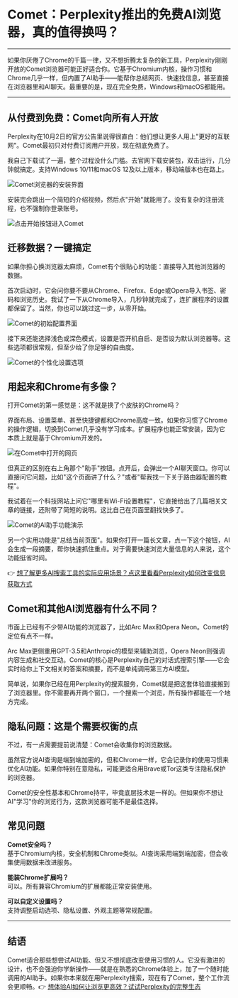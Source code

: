 # Comet：Perplexity推出的免费AI浏览器，真的值得换吗？

---

如果你厌倦了Chrome的千篇一律，又不想折腾太复杂的新工具，Perplexity刚刚开放的Comet浏览器可能正好适合你。它基于Chromium内核，操作习惯和Chrome几乎一样，但内置了AI助手——能帮你总结网页、快速找信息，甚至直接在浏览器里和AI聊天。最重要的是，现在完全免费，Windows和macOS都能用。

---

## 从付费到免费：Comet向所有人开放

Perplexity在10月2日的官方公告里说得很直白：他们想让更多人用上"更好的互联网"。Comet最初只对付费订阅用户开放，现在彻底免费了。

我自己下载试了一遍，整个过程没什么门槛。去官网下载安装包，双击运行，几分钟就搞定。支持Windows 10/11和macOS 12及以上版本，移动端版本也在路上。

![Comet浏览器的安装界面](image/5636404414052699.webp)

安装完会跳出一个简短的介绍视频，然后点"开始"就能用了。没有复杂的注册流程，也不强制你登录账号。

![点击开始按钮进入Comet](image/8208204660.webp)

## 迁移数据？一键搞定

如果你担心换浏览器太麻烦，Comet有个很贴心的功能：直接导入其他浏览器的数据。

首次启动时，它会问你要不要从Chrome、Firefox、Edge或Opera导入书签、密码和浏览历史。我试了一下从Chrome导入，几秒钟就完成了，连扩展程序的设置都保留了。当然，你也可以跳过这一步，从零开始。

![Comet的初始配置界面](image/058794661514.webp)

接下来还能选择浅色或深色模式，设置是否开机自启、是否设为默认浏览器等。这些选项都很常规，但至少给了你足够的自由度。

![Comet的个性化设置选项](image/353711006339124.webp)

## 用起来和Chrome有多像？

打开Comet的第一感觉是：这不就是换了个皮肤的Chrome吗？

界面布局、设置菜单、甚至快捷键都和Chrome高度一致。如果你习惯了Chrome的操作逻辑，切换到Comet几乎没有学习成本。扩展程序也能正常安装，因为它本质上就是基于Chromium开发的。

![在Comet中打开的网页](image/010659664450371.webp)

但真正的区别在右上角那个"助手"按钮。点开后，会弹出一个AI聊天窗口。你可以直接问它问题，比如"这个页面讲了什么？"或者"帮我找一下关于路由器配置的教程"。

我试着在一个科技网站上问它"哪里有Wi-Fi设置教程"，它直接给出了几篇相关文章的链接，还附带了简短的说明。这比自己在页面里翻找快多了。

![Comet的AI助手功能演示](image/76690976885371.webp)

另一个实用功能是"总结当前页面"。如果你打开一篇长文章，点一下这个按钮，AI会生成一段摘要，帮你快速抓住重点。对于需要快速浏览大量信息的人来说，这个功能挺省时间。

👉 [想了解更多AI搜索工具的实际应用场景？点这里看看Perplexity如何改变信息获取方式](https://pplx.ai/ixkwood69619635)

## Comet和其他AI浏览器有什么不同？

市面上已经有不少带AI功能的浏览器了，比如Arc Max和Opera Neon。Comet的定位有点不一样。

Arc Max更侧重用GPT-3.5和Anthropic的模型来辅助浏览，Opera Neon则强调内容生成和社交互动。Comet的核心是Perplexity自己的对话式搜索引擎——它会实时给你上下文相关的答案和摘要，而不是单纯调用第三方AI模型。

简单说，如果你已经在用Perplexity的搜索服务，Comet就是把这套体验直接搬到了浏览器里。你不需要再开两个窗口，一个搜索一个浏览，所有操作都能在一个地方完成。

## 隐私问题：这是个需要权衡的点

不过，有一点需要提前说清楚：Comet会收集你的浏览数据。

虽然官方说AI查询是端到端加密的，但和Chrome一样，它会记录你的使用习惯来优化AI功能。如果你特别在意隐私，可能更适合用Brave或Tor这类专注隐私保护的浏览器。

Comet的安全性基本和Chrome持平，毕竟底层技术是一样的。但如果你不想让AI"学习"你的浏览行为，这款浏览器可能不是最佳选择。

## 常见问题

**Comet安全吗？**  
基于Chromium内核，安全机制和Chrome类似。AI查询采用端到端加密，但会收集使用数据来改进服务。

**能装Chrome扩展吗？**  
可以。所有兼容Chromium的扩展都能正常安装使用。

**可以自定义设置吗？**  
支持调整启动选项、隐私设置、外观主题等常规配置。

---

## 结语

Comet适合那些想尝试AI功能、但又不想彻底改变使用习惯的人。它没有激进的设计，也不会强迫你学新操作——就是在熟悉的Chrome体验上，加了一个随时能调用的AI助手。如果你本来就在用Perplexity搜索，现在有了Comet，整个工作流会更顺畅。👉 [想体验AI如何让浏览更高效？试试Perplexity的完整生态](https://pplx.ai/ixkwood69619635)
